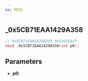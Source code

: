 ```yaml
---
ns: MISC
---
```

## _0x5CB71EAA1429A358

```c
// 0x5CB71EAA1429A358 0x3301EA47
void _0x5CB71EAA1429A358(int p0);
```

## Parameters
* **p0**:
